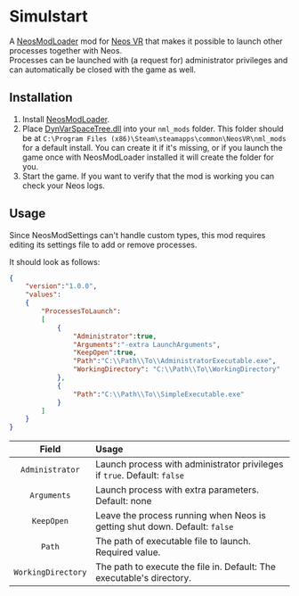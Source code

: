Simulstart
==========

A [NeosModLoader](https://github.com/zkxs/NeosModLoader) mod for [Neos VR](https://neos.com/) that makes it possible to launch other processes together with Neos.  
Processes can be launched with (a request for) administrator privileges and can automatically be closed with the game as well.

## Installation
1. Install [NeosModLoader](https://github.com/zkxs/NeosModLoader).
2. Place [DynVarSpaceTree.dll](https://github.com/Banane9/NeosDynVarSpaceTree/releases/latest/download/DynVarSpaceTree.dll) into your `nml_mods` folder. This folder should be at `C:\Program Files (x86)\Steam\steamapps\common\NeosVR\nml_mods` for a default install. You can create it if it's missing, or if you launch the game once with NeosModLoader installed it will create the folder for you.
3. Start the game. If you want to verify that the mod is working you can check your Neos logs.

## Usage

Since NeosModSettings can't handle custom types, this mod requires editing its settings file to add or remove processes.

It should look as follows:
```JSON
{
    "version":"1.0.0",
    "values":
    {
        "ProcessesToLaunch":
        [
            {
                "Administrator":true,
                "Arguments":"-extra LaunchArguments",
                "KeepOpen":true,
                "Path":"C:\\Path\\To\\AdministratorExecutable.exe",
                "WorkingDirectory": "C:\\Path\\To\\WorkingDirectory"
            },
            {
                "Path":"C:\\Path\\To\\SimpleExecutable.exe"
            }
        ]
    }
}
```


| Field  | Usage |
| :---: | :--- |
| `Administrator` | Launch process with administrator privileges if `true`. Default: `false` |
| `Arguments` | Launch process with extra parameters. Default: none |
| `KeepOpen` | Leave the process running when Neos is getting shut down. Default: `false` |
| `Path` | The path of executable file to launch. Required value. |
| `WorkingDirectory` | The path to execute the file in. Default: The executable's directory. |